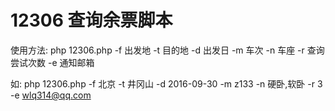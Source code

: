 # 12306  查询余票脚本

使用方法:  php 12306.php -f 出发地 -t 目的地 -d 出发日 -m 车次 -n 车座 -r 查询尝试次数 -e 通知邮箱

如:  php 12306.php -f 北京 -t 井冈山 -d 2016-09-30 -m z133 -n 硬卧,软卧 -r 3 -e wlq314@qq.com


